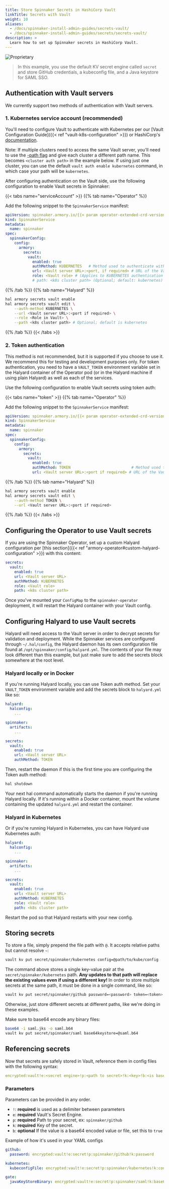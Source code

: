 ```yaml
---
title: Store Spinnaker Secrets in HashiCorp Vault
linkTitle: Secrets with Vault
weight: 10
aliases:
  - /docs/spinnaker-install-admin-guides/secrets-vault/
  - /docs/spinnaker-install-admin-guides/secrets/secrets-vault/
description: >
  Learn how to set up Spinnaker secrets in HashiCorp Vault.
---
```

![Proprietary](/images/proprietary.svg)
>In this example, you use the default KV secret engine called `secret` and store GitHub credentials, a kubeconfig file, and a Java keystore for SAML SSO.

## Authentication with Vault servers

We currently support two methods of authentication with Vault servers.

### 1. Kubernetes service account (recommended)

You'll need to configure Vault to authenticate with Kubernetes per our [Vault Configuration Guide]({{< ref "vault-k8s-configuration" >}}) or HashiCorp's [documentation](https://www.vaultproject.io/docs/auth/kubernetes.html#configuration).

Note: If multiple clusters need to access the same Vault server, you'll need to use the [-path flag](https://www.vaultproject.io/docs/commands/auth/enable.html#usage) and give each cluster a different path name. This becomes `<cluster auth path>` in the example below. If using just one cluster, you can use the default `vault auth enable kubernetes` command, in which case your path will be `kubernetes`.

After configuring authentication on the Vault side, use the following configuration to enable Vault secrets in Spinnaker:

{{< tabs name="serviceAccount" >}}
{{% tab name="Operator" %}}

Add the following snippet to the `SpinnakerService` manifest:

```yaml
apiVersion: spinnaker.armory.io/{{< param operator-extended-crd-version >}}
kind: SpinnakerService
metadata:
  name: spinnaker
spec:
  spinnakerConfig:  
    config:
      armory:
        secrets:
          vault:
            enabled: true
            authMethod: KUBERNETES   # Method used to authenticate with the Vault endpoint. Must be either KUBERNETES for Kubernetes service account auth or TOKEN for Vault token auth. The TOKEN method will require a VAULT_TOKEN environment variable set for Operator and the services.  
            url: <Vault server URL>:<port, if required> # URL of the Vault endpoint from Spinnaker services.
            role: <Vault role> # (Applies to KUBERNETES authentication method) Name of the role against which the login is being attempted.
            # path: <k8s cluster path> (Optional; default: kubernetes) Applies to KUBERNETES authentication method) Path of the kubernetes authentication backend mount. Default is "kubernetes"
```
{{% /tab %}}
{{% tab name="Halyard" %}}

```bash
hal armory secrets vault enable
hal armory secrets vault edit \
    --auth-method KUBERNETES \
    --url <Vault server URL>:<port if required> \
    --role <Role in Vault> \
    --path <k8s cluster path> # Optional; default is kubernetes
```

{{% /tab %}}
{{< /tabs >}}

### 2. Token authentication

This method is not recommended, but it is supported if you choose to use it. We recommend this for testing and development purposes only. For token authentication, you need to have a `VAULT_TOKEN` environment variable set in the Halyard container of the Operator pod (or in the Halyard machine if using plain Halyard) as well as each of the services.

Use the following configuration to enable Vault secrets using token auth:

{{< tabs name="token" >}}
{{% tab name="Operator" %}}


Add the following snippet to the `SpinnakerService` manifest:

```yaml
apiVersion: spinnaker.armory.io/{{< param operator-extended-crd-version >}}
kind: SpinnakerService
metadata:
  name: spinnaker
spec:
  spinnakerConfig:  
    config:
      armory:
        secrets:
          vault:
            enabled: true
            authMethod: TOKEN                           # Method used to authenticate with the Vault endpoint. Must be either KUBERNETES for Kubernetes service account auth or TOKEN for Vault token auth. The TOKEN method will require a VAULT_TOKEN environment variable set for Operator and the services.  
            url: <Vault server URL>:<port if required> # URL of the Vault endpoint from Spinnaker services.
```

{{% /tab %}}
{{% tab name="Halyard" %}}


```bash
hal armory secrets vault enable
hal armory secrets vault edit \
    --auth-method TOKEN \
    --url <Vault server URL>:<port if required>
```

{{% /tab %}}
{{< /tabs >}}

## Configuring the Operator to use Vault secrets

If you are using the Spinnaker Operator, set up a custom Halyard configuration per [this section]({{< ref "armory-operator#custom-halyard-configuration" >}}) with this content:

```yaml
secrets:
  vault:
    enabled: true
    url: <Vault server URL>
    authMethod: KUBERNETES
    role: <Vault role>
    path: <k8s cluster path>
```

Once you've mounted your `ConfigMap` to the `spinnaker-operator` deployment, it will restart the Halyard container with your Vault config.

## Configuring Halyard to use Vault secrets

Halyard will need access to the Vault server in order to decrypt secrets for validation and deployment. While the Spinnaker services are configured through `~/.hal/config`, the Halyard daemon has its own configuration file found at `/opt/spinnaker/config/halyard.yml`. The contents of your file may look different than this example, but just make sure to add the secrets block somewhere at the root level.

### Halyard locally or in Docker
If you're running Halyard locally, you can use Token auth method. Set your `VAULT_TOKEN` environment variable and add the secrets block to `halyard.yml` like so:

```yaml
halyard:
  halconfig:
    ...

spinnaker:
  artifacts:
    ...

secrets:
  vault:
    enabled: true
    url: <Vault server URL>
    authMethod: TOKEN
```

Then, restart the daemon if this is the first time you are configuring the Token auth method:

```bash
hal shutdown
```
Your next hal command automatically starts the daemon if you're running Halyard locally. If it's running within a Docker container, mount the volume containing the updated `halyard.yml` and restart the container.

### Halyard in Kubernetes
Or if you're running Halyard in Kubernetes, you can have Halyard use Kubernetes auth:
```yaml
halyard:
  halconfig:
    ...

spinnaker:
  artifacts:
    ...

secrets:
  vault:
    enabled: true
    url: <Vault server URL>
    authMethod: KUBERNETES
    role: <Vault role>
    path: <k8s cluster path>
```
Restart the pod so that Halyard restarts with your new config.

## Storing secrets
To store a file, simply prepend the file path with `@`. It accepts relative paths but cannot resolve `~`:

```bash
vault kv put secret/spinnaker/kubernetes config=@path/to/kube/config
```
The command above stores a single key-value pair at the `secret/spinnaker/kubernetes` path. **Any updates to that path will replace the existing values even if using a different key!** In order to store multiple secrets at the same path, it must be done in a single command, like so:
```bash
vault kv put secret/spinnaker/github password=<password> token=<token>
```
Otherwise, just store different secrets at different paths, like we're doing in these examples.

Make sure to base64 encode any binary files:
```bash
base64 -i saml.jks -o saml.b64
vault kv put secret/spinnaker/saml base64keystore=@saml.b64
```


## Referencing secrets

Now that secrets are safely stored in Vault, reference them in config files with the following syntax:

```yaml
encrypted:vault!e:<secret engine>!p:<path to secret>!k:<key>!b:<is base64 encoded?>
```

### Parameters
Parameters can be provided in any order.

- `!`: **required** is used as a delimiter between parameters
- `e`: **required** Vault's Secret Engine.
- `p`: **required** Path to your secret, ex: `spinnaker/github`
- `k`: **required** Key of the secret.
- `b`: **optional** If the value is a base64 encoded value or file, set this to `true`

Example of how it's used in your YAML configs
```yml
github:
  password: encrypted:vault!e:secret!p:spinnaker/github!k:password

kubernetes:
  kubeconfigFile: encrypted:vault!e:secret!p:spinnaker/kubernetes!k:config

gate:
  javaKeyStoreBinary: encrypted:vault!e:secret!p:spinnaker/saml!k:base64keystore!b:true
```
